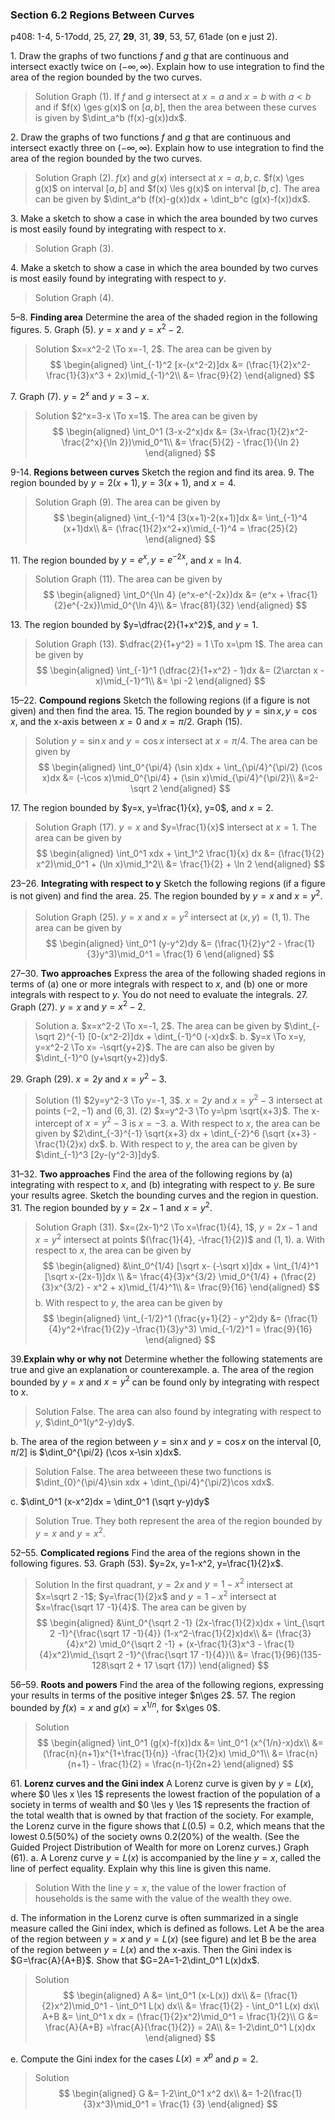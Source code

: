 ### Section 6.2 Regions Between Curves
p408: 1-4, 5-17odd, 25, 27, **29**, 31, **39**, 53, 57, 61ade (on e just 2).

1\. Draw the graphs of two functions $f$ and $g$ that are continuous and intersect exactly twice on $(-\infty, \infty)$. Explain how to use integration to find the area of the region bounded by the two curves.
>Solution
Graph (1). If $f$ and $g$ intersect at $x=a$ and $x=b$ with $a<b$ and if $f(x) \ges g(x)$ on $[a, b]$, then the area between these curves is given by $\dint_a^b (f(x)-g(x))dx$.

2\. Draw the graphs of two functions $f$ and $g$ that are continuous and intersect exactly three on $(-\infty, \infty)$. Explain how to use integration to find the area of the region bounded by the two curves.
>Solution
Graph (2). $f(x)$ and $g(x)$ intersect at $x=a, b, c$. $f(x) \ges g(x)$ on interval $[a, b]$ and $f(x) \les g(x)$ on interval $[b, c]$. The area can be given by $\dint_a^b (f(x)-g(x))dx + \dint_b^c (g(x)-f(x))dx$.

3\. Make a sketch to show a case in which the area bounded by two curves is most easily found by integrating with respect to $x$.
>Solution
Graph (3).

4\. Make a sketch to show a case in which the area bounded by two curves is most easily found by integrating with respect to $y$.
>Solution
Graph (4).

5–8\. **Finding area** Determine the area of the shaded region in the following figures.
5\. Graph (5). $y=x$ and $y=x^2-2$.
>Solution
$x=x^2-2 \To x=-1, 2$. The area can be given by
$$
\begin{aligned}
\int_{-1}^2 [x-(x^2-2)]dx &= (\frac{1}{2}x^2-\frac{1}{3}x^3 + 2x)\mid_{-1}^2\\
&= \frac{9}{2}
\end{aligned}
$$

<!-- pagebreak -->
7\. Graph (7). $y=2^x$ and $y=3-x$.
>Solution
$2^x=3-x \To x=1$. The area can be given by
$$
\begin{aligned}
\int_0^1 (3-x-2^x)dx &= (3x-\frac{1}{2}x^2-\frac{2^x}{\ln 2})\mid_0^1\\
&= \frac{5}{2} - \frac{1}{\ln 2}
\end{aligned}
$$

9-14\. **Regions between curves** Sketch the region and find its area.
9\. The region bounded by $y=2(x+1), y=3(x+1)$, and $x=4$.
>Solution
Graph (9). The area can be given by
$$
\begin{aligned}
\int_{-1}^4 [3(x+1)-2(x+1)]dx &= \int_{-1}^4 (x+1)dx\\
&= (\frac{1}{2}x^2+x)\mid_{-1}^4 = \frac{25}{2}
\end{aligned}
$$

11\. The region bounded by $y=e^x, y=e^{-2x}$, and $x=\ln4$.
>Solution
Graph (11). The area can be given by
$$
\begin{aligned}
\int_0^{\ln 4} (e^x-e^{-2x})dx &= (e^x + \frac{1}{2}e^{-2x})\mid_0^{\ln 4}\\
&= \frac{81}{32}
\end{aligned}
$$

13\. The region bounded by $y=\dfrac{2}{1+x^2}$, and $y=1$.
>Solution
Graph (13). $\dfrac{2}{1+y^2} = 1 \To x=\pm 1$. The area can be given by
$$
\begin{aligned}
\int_{-1}^1 (\dfrac{2}{1+x^2} - 1)dx &= (2\arctan x -x)\mid_{-1}^1\\
&= \pi -2
\end{aligned}
$$

<!-- pagebreak -->
15–22\. **Compound regions** Sketch the following regions (if a figure is not given) and then find the area.
15\. The region bounded by $y=\sin x, y=\cos x$, and the x-axis between $x=0$ and $x=\pi/2$. Graph (15).
>Solution
$y=\sin x$ and $y=\cos x$ intersect at $x=\pi/4$. The area can be given by
$$
\begin{aligned}
\int_0^{\pi/4} (\sin x)dx + \int_{\pi/4}^{\pi/2} (\cos x)dx &= (-\cos x)\mid_0^{\pi/4} + (\sin x)\mid_{\pi/4}^{\pi/2}\\
&=2-\sqrt 2
\end{aligned}
$$

17\. The region bounded by $y=x, y=\frac{1}{x}, y=0$, and $x=2$.
>Solution
Graph (17). $y=x$ and $y=\frac{1}{x}$ intersect at $x=1$. The area can be given by
$$
\begin{aligned}
\int_0^1 xdx + \int_1^2 \frac{1}{x} dx &= (\frac{1}{2} x^2)\mid_0^1 + (\ln x)\mid_1^2\\
&= \frac{1}{2} + \ln 2
\end{aligned}
$$

23–26\. **Integrating with respect to y** Sketch the following regions (if a figure is not given) and find the area.
25\. The region bounded by $y=x$ and $x=y^2$.
>Solution
Graph (25). $y=x$ and $x=y^2$ intersect at $(x, y)=(1, 1)$. The area can be given by
$$
\begin{aligned}
\int_0^1 (y-y^2)dy &= (\frac{1}{2}y^2 - \frac{1}{3}y^3)\mid_0^1 = \frac{1} 6
\end{aligned}
$$

27–30\. **Two approaches** Express the area of the following shaded regions in terms of (a) one or more integrals with respect to $x$, and (b) one or more integrals with respect to $y$. You do not need to evaluate the integrals.
27\. Graph (27). $y=x$ and $y=x^2-2$.
>Solution
a. $x=x^2-2 \To x=-1, 2$. The area can be given by $\dint_{-\sqrt 2}^{-1} [0-(x^2-2)]dx + \dint_{-1}^0 (-x)dx$.
b. $y=x \To x=y, y=x^2-2 \To x= -\sqrt{y+2}$. The are can also be given by $\dint_{-1}^0 (y+\sqrt{y+2})dy$.

29\. Graph (29). $x=2y$ and $x=y^2-3$.
>Solution
(1) $2y=y^2-3 \To y=-1, 3$. $x=2y$ and $x=y^2-3$ intersect at points $(-2, -1)$ and $(6, 3)$.
(2) $x=y^2-3 \To y=\pm \sqrt{x+3}$. The x-intercept of $x=y^2-3$ is $x=-3$.
a. With respect to $x$, the area can be given by $2\dint_{-3}^{-1} \sqrt{x+3} dx + \dint_{-2}^6 (\sqrt {x+3} - \frac{1}{2}x) dx$.
b. With respect to $y$, the area can be given by $\dint_{-1}^3 [2y-(y^2-3)]dy$.

31–32\. **Two approaches** Find the area of the following regions by (a) integrating with respect to $x$, and (b) integrating with respect to $y$. Be sure your results agree. Sketch the bounding curves and the region in question.
31\. The region bounded by $y=2x-1$ and $x=y^2$.
>Solution
Graph (31).
$x=(2x-1)^2 \To x=\frac{1}{4}, 1$, $y=2x-1$ and $x=y^2$ intersect at points $(\frac{1}{4}, -\frac{1}{2})$ and $(1, 1)$.
a. With respect to $x$, the area can be given by
$$
\begin{aligned}
&\int_0^{1/4} [\sqrt x- (-\sqrt x)]dx + \int_{1/4}^1 [\sqrt x-(2x-1)]dx \\
&= \frac{4}{3}x^{3/2} \mid_0^{1/4} + (\frac{2}{3}x^{3/2} - x^2 + x)\mid_{1/4}^1\\
&= \frac{9}{16}
\end{aligned}
$$
b. With respect to $y$, the area can be given by
$$
\begin{aligned}
\int_{-1/2}^1 (\frac{y+1}{2} - y^2)dy &= (\frac{1}{4}y^2+\frac{1}{2}y -\frac{1}{3}y^3) \mid_{-1/2}^1 = \frac{9}{16}
\end{aligned}
$$

39\.**Explain why or why not** Determine whether the following statements are true and give an explanation or counterexample.
a. The area of the region bounded by $y = x$ and $x = y^2$ can be found only by integrating with respect to $x$.
>Solution
False. The area can also found by integrating with respect to $y$, $\dint_0^1(y^2-y)dy$.

b. The area of the region between $y = \sin x$ and $y = \cos x$ on the interval $[0, \pi/2]$ is $\dint_0^{\pi/2} (\cos x-\sin x)dx$.
>Solution
False. The area betweeen these two functions is $\dint_{0}^{\pi/4}\sin xdx + \dint_{\pi/4}^{\pi/2}\cos xdx$.

<!-- pagebreak -->
c. $\dint_0^1 (x-x^2)dx = \dint_0^1 (\sqrt y-y)dy$
>Solution
True. They both represent the area of the region bounded by $y=x$ and $y=x^2$.

52–55\. **Complicated regions** Find the area of the regions shown in the following figures.
53\. Graph (53). $y=2x, y=1-x^2, y=\frac{1}{2}x$.
>Solution
In the first quadrant,  $y=2x$ and $y=1-x^2$ intersect at $x=\sqrt 2 -1$; $y=\frac{1}{2}x$ and $y=1-x^2$ intersect at $x=\frac{\sqrt 17 -1}{4}$. The area can be given by
$$
\begin{aligned}
&\int_0^{\sqrt 2 -1} (2x-\frac{1}{2}x)dx + \int_{\sqrt 2 -1}^{\frac{\sqrt 17 -1}{4}} (1-x^2-\frac{1}{2}x)dx\\
&= (\frac{3}{4}x^2) \mid_0^{\sqrt 2 -1} + (x-\frac{1}{3}x^3 - \frac{1}{4}x^2)\mid_{\sqrt 2 -1}^{\frac{\sqrt 17 -1}{4}}\\
&= \frac{1}{96}(135-128\sqrt 2 + 17 \sqrt {17})
\end{aligned}
$$

56–59\. **Roots and powers** Find the area of the following regions, expressing your results in terms of the positive integer $n\ges 2$.
57\. The region bounded by $f(x)=x$ and $g(x) = x^{1/n}$, for $x\ges 0$.
>Solution
$$
\begin{aligned}
\int_0^1 (g(x)-f(x))dx &= \int_0^1 (x^{1/n}-x)dx\\
&= (\frac{n}{n+1}x^{1+\frac{1}{n}} -\frac{1}{2}x) \mid_0^1\\
&= \frac{n}{n+1} - \frac{1}{2} = \frac{n-1}{2n+2}
\end{aligned}
$$

61\. **Lorenz curves and the Gini index** A Lorenz curve is given by $y = L(x)$, where $0 \les x \les 1$ represents the lowest fraction of the population of a society in terms of wealth and $0 \les y \les 1$ represents the fraction of the total wealth that is owned by that fraction of the society. For example, the Lorenz curve in the figure shows that $L(0.5) = 0.2$, which means that the lowest $0.5 (50\%)$ of the society owns $0.2 (20\%)$ of the wealth. (See the Guided Project Distribution of Wealth for more on Lorenz curves.) Graph (61).
a. A Lorenz curve $y = L(x)$ is accompanied by the line $y = x$, called the line of perfect equality. Explain why this line is given this name.
>Solution
With the line $y=x$, the value of the lower fraction of households is the same with the value of the wealth they owe.

d. The information in the Lorenz curve is often summarized in a single measure called the Gini index, which is defined as follows. Let A be the area of the region between $y = x$ and $y = L(x)$ (see figure) and let B be the area of the region between $y = L(x)$ and the x-axis. Then the Gini index is $G=\frac{A}{A+B}$. Show that $G=2A=1-2\dint_0^1 L(x)dx$.
>Solution
$$
\begin{aligned}
A &= \int_0^1 (x-L(x)) dx\\
&= (\frac{1}{2}x^2)\mid_0^1 - \int_0^1 L(x) dx\\
&= \frac{1}{2} - \int_0^1 L(x) dx\\
A+B &= \int_0^1 x dx = (\frac{1}{2}x^2)\mid_0^1 = \frac{1}{2}\\
G &= \frac{A}{A+B} =\frac{A}{\frac{1}{2}} = 2A\\
&= 1-2\dint_0^1 L(x)dx
\end{aligned}
$$

e. Compute the Gini index for the cases $L(x) = x^p$ and $p=2$.
>Solution
$$
\begin{aligned}
G &= 1-2\int_0^1 x^2 dx\\
&= 1-2(\frac{1}{3}x^3)\mid_0^1 = \frac{1} {3}
\end{aligned}
$$
